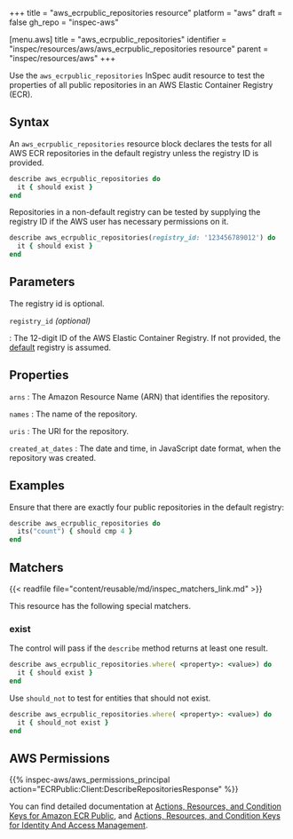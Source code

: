 +++
title = "aws_ecrpublic_repositories resource"
platform = "aws"
draft = false
gh_repo = "inspec-aws"

[menu.aws]
title = "aws_ecrpublic_repositories"
identifier = "inspec/resources/aws/aws_ecrpublic_repositories resource"
parent = "inspec/resources/aws"
+++

Use the `aws_ecrpublic_repositories` InSpec audit resource to test the properties of all public repositories in an AWS Elastic Container Registry (ECR).

## Syntax

An `aws_ecrpublic_repositories` resource block declares the tests for all AWS ECR repositories in the default registry unless the registry ID is provided.

```ruby
describe aws_ecrpublic_repositories do
  it { should exist }
end
```

Repositories in a non-default registry can be tested by supplying the registry ID if the AWS user has necessary permissions on it.

```ruby
describe aws_ecrpublic_repositories(registry_id: '123456789012') do
  it { should exist }
end
```

## Parameters

The registry id is optional.

`registry_id` _(optional)_

: The 12-digit ID of the AWS Elastic Container Registry. If not provided, the [default](https://docs.aws.amazon.com/AmazonECRPublic/latest/APIReference/API_DescribeRepositories.html) registry is assumed.

## Properties

`arns`
: The Amazon Resource Name (ARN) that identifies the repository.

`names`
: The name of the repository.

`uris`
: The URI for the repository.

`created_at_dates`
: The date and time, in JavaScript date format, when the repository was created.

## Examples

Ensure that there are exactly four public repositories in the default registry:

```ruby
describe aws_ecrpublic_repositories do
  its("count") { should cmp 4 }
end
```

## Matchers

{{< readfile file="content/reusable/md/inspec_matchers_link.md" >}}

This resource has the following special matchers.

### exist

The control will pass if the `describe` method returns at least one result.

```ruby
describe aws_ecrpublic_repositories.where( <property>: <value>) do
  it { should exist }
end
```

Use `should_not` to test for entities that should not exist.

```ruby
describe aws_ecrpublic_repositories.where( <property>: <value>) do
  it { should_not exist }
end
```

## AWS Permissions

{{% inspec-aws/aws_permissions_principal action="ECRPublic:Client:DescribeRepositoriesResponse" %}}

You can find detailed documentation at [Actions, Resources, and Condition Keys for Amazon ECR Public](https://docs.aws.amazon.com/AmazonECRPublic/latest/APIReference/API_Repository.html), and [Actions, Resources, and Condition Keys for Identity And Access Management](https://docs.aws.amazon.com/IAM/latest/UserGuide/list_identityandaccessmanagement.html).
